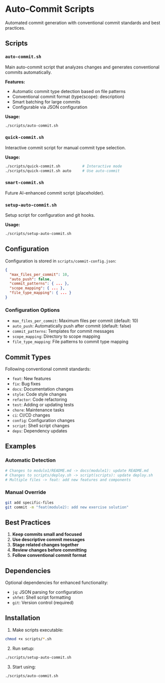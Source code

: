# Auto-Commit Scripts

Automated commit generation with conventional commit standards and best practices.

## Scripts

### `auto-commit.sh`
Main auto-commit script that analyzes changes and generates conventional commits automatically.

**Features:**
- Automatic commit type detection based on file patterns
- Conventional commit format (type(scope): description)
- Smart batching for large commits
- Configurable via JSON configuration

**Usage:**
```bash
./scripts/auto-commit.sh
```

### `quick-commit.sh`
Interactive commit script for manual commit type selection.

**Usage:**
```bash
./scripts/quick-commit.sh          # Interactive mode
./scripts/quick-commit.sh auto     # Use auto-commit
```

### `smart-commit.sh`
Future AI-enhanced commit script (placeholder).

### `setup-auto-commit.sh`
Setup script for configuration and git hooks.

**Usage:**
```bash
./scripts/setup-auto-commit.sh
```

## Configuration

Configuration is stored in `scripts/commit-config.json`:

```json
{
  "max_files_per_commit": 10,
  "auto_push": false,
  "commit_patterns": { ... },
  "scope_mapping": { ... },
  "file_type_mapping": { ... }
}
```

### Configuration Options

- `max_files_per_commit`: Maximum files per commit (default: 10)
- `auto_push`: Automatically push after commit (default: false)
- `commit_patterns`: Templates for commit messages
- `scope_mapping`: Directory to scope mapping
- `file_type_mapping`: File patterns to commit type mapping

## Commit Types

Following conventional commit standards:

- `feat`: New features
- `fix`: Bug fixes
- `docs`: Documentation changes
- `style`: Code style changes
- `refactor`: Code refactoring
- `test`: Adding or updating tests
- `chore`: Maintenance tasks
- `ci`: CI/CD changes
- `config`: Configuration changes
- `script`: Shell script changes
- `deps`: Dependency updates

## Examples

### Automatic Detection
```bash
# Changes to modulo1/README.md -> docs(module1): update README.md
# Changes to scripts/deploy.sh -> script(scripts): update deploy.sh
# Multiple files -> feat: add new features and components
```

### Manual Override
```bash
git add specific-files
git commit -m "feat(module2): add new exercise solution"
```

## Best Practices

1. **Keep commits small and focused**
2. **Use descriptive commit messages**
3. **Stage related changes together**
4. **Review changes before committing**
5. **Follow conventional commit format**

## Dependencies

Optional dependencies for enhanced functionality:
- `jq`: JSON parsing for configuration
- `shfmt`: Shell script formatting
- `git`: Version control (required)

## Installation

1. Make scripts executable:
```bash
chmod +x scripts/*.sh
```

2. Run setup:
```bash
./scripts/setup-auto-commit.sh
```

3. Start using:
```bash
./scripts/auto-commit.sh
```
